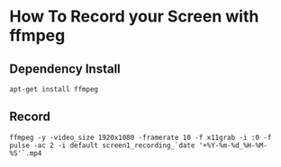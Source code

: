 # How To Record your Screen with ffmpeg

## Dependency Install

`apt-get install ffmpeg`

## Record

```
ffmpeg -y -video_size 1920x1080 -framerate 10 -f x11grab -i :0 -f pulse -ac 2 -i default screen1_recording_`date '+%Y-%m-%d_%H-%M-%S'`.mp4
```

